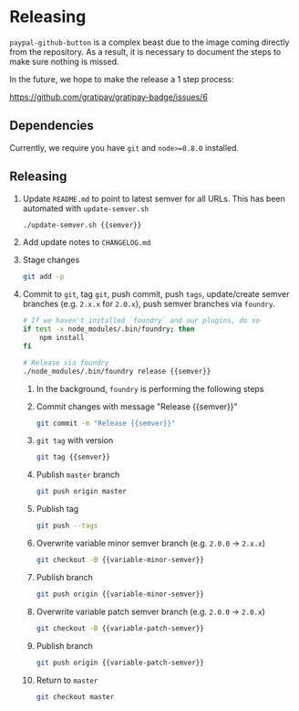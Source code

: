 # Releasing
`paypal-github-button` is a complex beast due to the image coming directly from the repository. As a result, it is necessary to document the steps to make sure nothing is missed.

In the future, we hope to make the release a 1 step process:

https://github.com/gratipay/gratipay-badge/issues/6

## Dependencies
Currently, we require you have `git` and `node>=0.8.0` installed.

## Releasing

1. Update `README.md` to point to latest semver for all URLs. This has been automated with `update-semver.sh`
    ```sh
    ./update-semver.sh {{semver}}
    ```

2. Add update notes to `CHANGELOG.md`

3. Stage changes
    ```sh
    git add -p
    ```

4. Commit to `git`, tag `git`, push commit, push `tags`, update/create semver branches (e.g. `2.x.x` for `2.0.x`), push semver branches via `foundry`.
    ```sh
    # If we haven't installed `foundry` and our plugins, do so
    if test -x node_modules/.bin/foundry; then
        npm install
    fi

    # Release via foundry
    ./node_modules/.bin/foundry release {{semver}}
    ```

    1. In the background, `foundry` is performing the following steps

    2. Commit changes with message "Release {{semver}}"
        ```sh
        git commit -m "Release {{semver}}"
        ```

    3. `git tag` with version
        ```sh
        git tag {{semver}}
        ```

    4. Publish `master` branch
        ```sh
        git push origin master
        ```

    5. Publish tag
        ```sh
        git push --tags
        ```

    6. Overwrite variable minor semver branch (e.g. `2.0.0` -> `2.x.x`)
        ```sh
        git checkout -B {{variable-minor-semver}}
        ```

    7. Publish branch
        ```sh
        git push origin {{variable-minor-semver}}
        ```

    8. Overwrite variable patch semver branch (e.g. `2.0.0` -> `2.0.x`)
        ```sh
        git checkout -B {{variable-patch-semver}}
        ```

    9. Publish branch
        ```sh
        git push origin {{variable-patch-semver}}
        ```

    10. Return to `master`
        ```sh
        git checkout master
        ```

[`twolfson/foundry`]: https://github.com/twolfson/foundry
